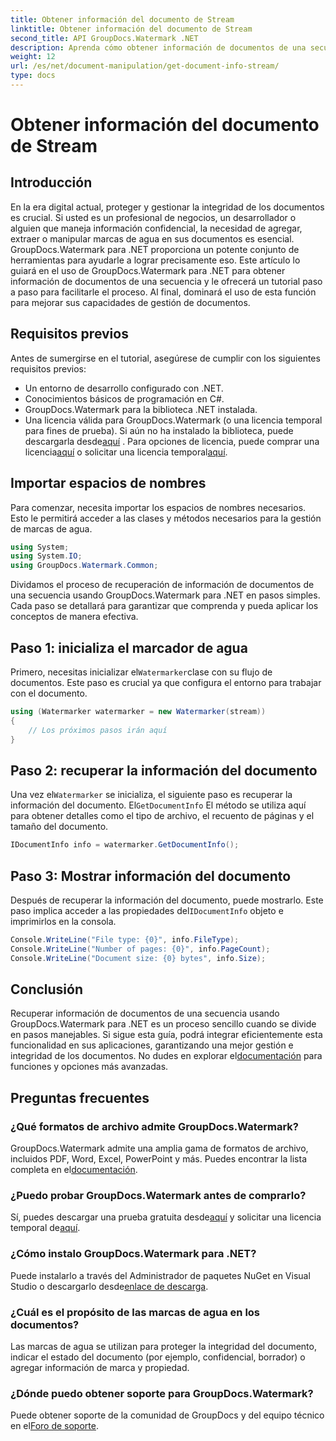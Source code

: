 ```yaml
---
title: Obtener información del documento de Stream
linktitle: Obtener información del documento de Stream
second_title: API GroupDocs.Watermark .NET
description: Aprenda cómo obtener información de documentos de una secuencia usando GroupDocs.Watermark para .NET con esta guía paso a paso. Sus capacidades de gestión de documentos sin esfuerzo.
weight: 12
url: /es/net/document-manipulation/get-document-info-stream/
type: docs
---
```

# Obtener información del documento de Stream

## Introducción
En la era digital actual, proteger y gestionar la integridad de los documentos es crucial. Si usted es un profesional de negocios, un desarrollador o alguien que maneja información confidencial, la necesidad de agregar, extraer o manipular marcas de agua en sus documentos es esencial. GroupDocs.Watermark para .NET proporciona un potente conjunto de herramientas para ayudarle a lograr precisamente eso. Este artículo lo guiará en el uso de GroupDocs.Watermark para .NET para obtener información de documentos de una secuencia y le ofrecerá un tutorial paso a paso para facilitarle el proceso. Al final, dominará el uso de esta función para mejorar sus capacidades de gestión de documentos.
## Requisitos previos
Antes de sumergirse en el tutorial, asegúrese de cumplir con los siguientes requisitos previos:
- Un entorno de desarrollo configurado con .NET.
- Conocimientos básicos de programación en C#.
- GroupDocs.Watermark para la biblioteca .NET instalada.
- Una licencia válida para GroupDocs.Watermark (o una licencia temporal para fines de prueba).
 Si aún no ha instalado la biblioteca, puede descargarla desde[aquí](https://releases.groupdocs.com/Watermark/net/) . Para opciones de licencia, puede comprar una licencia[aquí](https://purchase.groupdocs.com/buy) o solicitar una licencia temporal[aquí](https://purchase.groupdocs.com/temporary-license/).
## Importar espacios de nombres
Para comenzar, necesita importar los espacios de nombres necesarios. Esto le permitirá acceder a las clases y métodos necesarios para la gestión de marcas de agua.
```csharp
using System;
using System.IO;
using GroupDocs.Watermark.Common;
```
Dividamos el proceso de recuperación de información de documentos de una secuencia usando GroupDocs.Watermark para .NET en pasos simples. Cada paso se detallará para garantizar que comprenda y pueda aplicar los conceptos de manera efectiva.
## Paso 1: inicializa el marcador de agua
 Primero, necesitas inicializar el`Watermarker`clase con su flujo de documentos. Este paso es crucial ya que configura el entorno para trabajar con el documento.
```csharp
using (Watermarker watermarker = new Watermarker(stream))
{
    // Los próximos pasos irán aquí
}
```
## Paso 2: recuperar la información del documento
 Una vez el`Watermarker` se inicializa, el siguiente paso es recuperar la información del documento. El`GetDocumentInfo` El método se utiliza aquí para obtener detalles como el tipo de archivo, el recuento de páginas y el tamaño del documento.
```csharp
IDocumentInfo info = watermarker.GetDocumentInfo();
```
## Paso 3: Mostrar información del documento
 Después de recuperar la información del documento, puede mostrarlo. Este paso implica acceder a las propiedades del`IDocumentInfo` objeto e imprimirlos en la consola.
```csharp
Console.WriteLine("File type: {0}", info.FileType);
Console.WriteLine("Number of pages: {0}", info.PageCount);
Console.WriteLine("Document size: {0} bytes", info.Size);
```

## Conclusión
 Recuperar información de documentos de una secuencia usando GroupDocs.Watermark para .NET es un proceso sencillo cuando se divide en pasos manejables. Si sigue esta guía, podrá integrar eficientemente esta funcionalidad en sus aplicaciones, garantizando una mejor gestión e integridad de los documentos. No dudes en explorar el[documentación](https://tutorials.groupdocs.com/Watermark/net/) para funciones y opciones más avanzadas.
## Preguntas frecuentes
### ¿Qué formatos de archivo admite GroupDocs.Watermark?
 GroupDocs.Watermark admite una amplia gama de formatos de archivo, incluidos PDF, Word, Excel, PowerPoint y más. Puedes encontrar la lista completa en el[documentación](https://tutorials.groupdocs.com/Watermark/net/).
### ¿Puedo probar GroupDocs.Watermark antes de comprarlo?
 Sí, puedes descargar una prueba gratuita desde[aquí](https://releases.groupdocs.com/) y solicitar una licencia temporal de[aquí](https://purchase.groupdocs.com/temporary-license/).
### ¿Cómo instalo GroupDocs.Watermark para .NET?
 Puede instalarlo a través del Administrador de paquetes NuGet en Visual Studio o descargarlo desde[enlace de descarga](https://releases.groupdocs.com/Watermark/net/).
### ¿Cuál es el propósito de las marcas de agua en los documentos?
Las marcas de agua se utilizan para proteger la integridad del documento, indicar el estado del documento (por ejemplo, confidencial, borrador) o agregar información de marca y propiedad.
### ¿Dónde puedo obtener soporte para GroupDocs.Watermark?
 Puede obtener soporte de la comunidad de GroupDocs y del equipo técnico en el[Foro de soporte](https://forum.groupdocs.com/c/watermark/19).